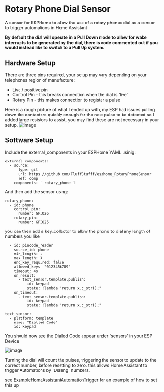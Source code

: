 # Rotary Phone Dial Sensor
A sensor for ESPHome to allow the use of a rotary phones dial as a sensor to trigger automations in Home Assistant

**By default the dial will operate in a Pull Down mode to allow for wake interrupts to be generated by the dial, there is code commented out if you would instead like to switch to a Pull Up system.** 


## Hardware Setup
There are three pins required, your setup may vary depending on your telephones region of manufacture:
- Live / positive pin
- Control Pin - this breaks connection when the dial is 'live'
- Rotary Pin - this makes connection to register a pulse

Here is a rough picture of what I ended up with, my ESP had issues pulling down the contactors quickly enough for the next pulse to be detected so I added large resistors to assist, you may find these are not necessary in your setup.
![image](https://github.com/FluffStufff/esphome_RotaryPhoneSensor/assets/167688338/747abb17-560f-4bea-ab9e-dc9e2f231dd1)



## Software Setup
Include the external_components in your ESPHome YAML usinig:

```
external_components:
  - source:
      type: git
      url: https://github.com/FluffStufff/esphome_RotaryPhoneSensor
      ref: comp
    components: [ rotary_phone ]
```

And then add the sensor using:

```
rotary_phone:
  - id: phone
    control_pin: 
      number: GPIO26
    rotary_pin: 
      number: GPIO25
```

you can then add a key_collector to allow the phone to dial any length of numbers you like

```
  - id: pincode_reader
    source_id: phone
    min_length: 1
    max_length: 3
    end_key_required: false
    allowed_keys: "0123456789"
    timeout: 4s
    on_result:
      - text_sensor.template.publish:
          id: keypad
          state: !lambda "return x.c_str();"
    on_timeout:
      - text_sensor.template.publish:
          id: keypad
          state: !lambda "return x.c_str();"

text_sensor:
  - platform: template
    name: "Dialled Code"
    id: keypad

```

You should now see the Dialled Code appear under 'sensors' in your ESP Device

![image](https://github.com/FluffStufff/esphome_RotaryPhoneSensor/assets/167688338/25b1e80e-696c-4259-bf06-d5cb0e348149)

Turning the dial will count the pulses, triggering the sensor to update to the correct number, before resetting to zero. this allows Home Assistant to trigger Automations by 'Dialling' numbers.

see [ExampleHomeAssistantAutomationTrigger](https://github.com/FluffStufff/esphome_RotaryPhoneSensor/blob/3aa70f4660cb6a5a7315f8a5eb0fe021b87af26b/ExampleHomeAssistantAutomationTrigger) for an example of how to set this up
